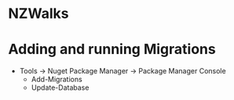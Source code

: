 # NZWalks

# Adding and running Migrations

- Tools -> Nuget Package Manager -> Package Manager Console
    - Add-Migrations
    - Update-Database
